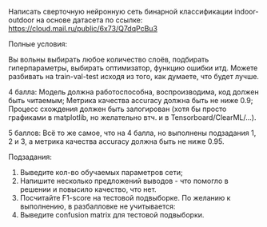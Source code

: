 Написать сверточную нейронную сеть бинарной классификации indoor-outdoor на основе датасета по ссылке: https://cloud.mail.ru/public/6x73/Q7dqPcBu3

Полные условия:

Вы вольны выбирать любое количество слоёв, подбирать гиперпараметры, выбирать оптимизатор, функцию ошибки итд.
Можете разбивать на train-val-test исходя из того, как думаете, что будет лучше.

4 балла:
Модель должна работоспособна, воспроизводима, код должен быть читаемым;
Метрика качества accuracy должна быть не ниже 0.9;
Процесс схождения должен быть залогирован (хотя бы просто графиками в matplotlib, но желательно втч. и в Tensorboard/ClearML/...).

5 баллов:
Всё то же самое, что на 4 балла, но выполнены подзадания 1, 2 и 3, а метрика качества accuracy должна быть не ниже 0.95.

Подзадания:
1) Выведите кол-во обучаемых параметров сети;
2) Напишите несколько предложений выводов - что помогло в решении и повысило качество, что нет.
3) Посчитайте F1-score на тестовой подвыборке.
По желанию к выполнению, в разбалловке не учитывается:
3) Выведите confusion matrix для тестовой подвыборки.

